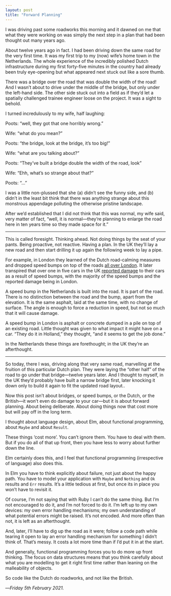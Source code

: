 ```yaml
---
layout: post
title: "Forward Planning"
---
```


I was driving past some roadworks this morning and it dawned on me that what they were working on was simply the next step in a plan that had been thought out many years ago.

About twelve years ago in fact. I had been driving down the same road for the very first time. It was my first trip to my (now) wife’s home town in the Netherlands. The whole experience of the incredibly polished Dutch infrastructure during my first forty-five minutes in the country had already been truly eye-opening but what appeared next stuck out like a sore thumb.

There was a bridge over the road that was double the width of the road! And I wasn’t about to drive under the middle of the bridge, but only under the left-hand side. The other side stuck out into a field as if they’d let a spatially challenged trainee engineer loose on the project. It was a sight to behold.

I turned incredulously to my wife, half laughing:

Poots: “well, they got that one horribly wrong.”

Wife: “what do you mean?”

Poots: “the bridge, look at the bridge, it’s too big!”

Wife: “what are you talking about?”

Poots: “They’ve built a bridge double the width of the road, look”

Wife: “Ehh, what’s so strange about that?”

Poots: “…”

I was a little non-plussed that she (a) didn’t see the funny side, and (b) didn’t in the least bit think that there was anything strange about this monstrous appendage polluting the otherwise pristine landscape.

After we’d established that I did not think that this was normal, my wife said, very matter of fact, “well, it is normal—they’re planning to enlarge the road here in ten years time so they made space for it.”

---

This is called foresight. Thinking ahead. Not doing things by the seat of your pants. Being proactive, not reactive. Having a plan. In the UK they’ll lay a new road and then start drilling it up again the following week to lay a pipe. 

For example, in London they learned of the Dutch road-calming measures and dropped speed bumps on top of the roads [all over London][sb]. It later transpired that over one in five cars in the UK [reported damage][rd] to their cars as a result of speed bumps, with the majority of the speed bumps and the reported damage being in London.

A speed bump in the Netherlands is built into the road. It is part of the road. There is no distinction between the road and the bump, apart from the elevation. It is the same asphalt, laid at the same time, with no change of surface. The angle is enough to force a reduction in speed, but not so much that it will cause damage.

A speed bump in London is asphalt or concrete dumped in a pile on top of an existing road. Little thought was given to what impact it might have on a car. “They do it in Holland,” they thought, “and it seems to get the job done.”

In the Netherlands these things are forethought; in the UK they’re an afterthought.

---

So today, there I was, driving along that very same road, marvelling at the fruition of this particular Dutch plan. They were laying the “other half” of the road to go under that bridge—twelve years later. And I thought to myself, in the UK they’d probably have built a narrow bridge first, later knocking it down only to build it again to fit the updated road layout..

Now this post isn’t about bridges, or speed bumps, or the Dutch, or the British—it won’t even do damage to your car—but it is about forward planning. About being deliberate. About doing things now that cost more but will pay off in the long term.

I thought about language design, about Elm, about functional programming, about `Maybe` and about `Result`.

These things ‘cost more’. You can’t ignore them. You have to deal with them. But if you do all of that up front, then you have less to worry about further down the line.

Elm certainly does this, and I feel that functional programming (irrespective of language) also does this.

In Elm you have to think explicitly about failure, not just about the happy path. You have to model your application with `Maybe` and `Nothing` and `Ok` results and `Err` results. It’s a little tedious at first, but once its in place you won’t have to revisit it.

Of course, I’m not saying that with Ruby I can’t do the same thing. But I’m not encouraged to do it, and I’m not forced to do it. I’m left up to my own devices: my own error handling mechanisms; my own understanding of what potential errors might be raised. It’s not encoded. And more often than not, it is left as an afterthought.

And, later, I’ll have to dig up the road as it were; follow a code path while tearing it open to lay an error handling mechanism for something I didn’t think of. That’s messy. It costs a lot more time than if I’d put it in at the start.

And generally, functional programming forces you to do more up front thinking. The focus on data structures means that you think carefully about what you are modelling to get it right first time rather than leaning on the malleability of objects.

So code like the Dutch do roadworks, and not like the British.

—*Friday 5th February 2021.*


[sb]: http://www.bbc.co.uk/insideout/content/articles/2008/10/29/london_speed_bumps_s14_w7_feature.shtml
[rd]: https://www.rac.co.uk/drive/news/motoring-news/drivers-report-speed-bump-damage/

